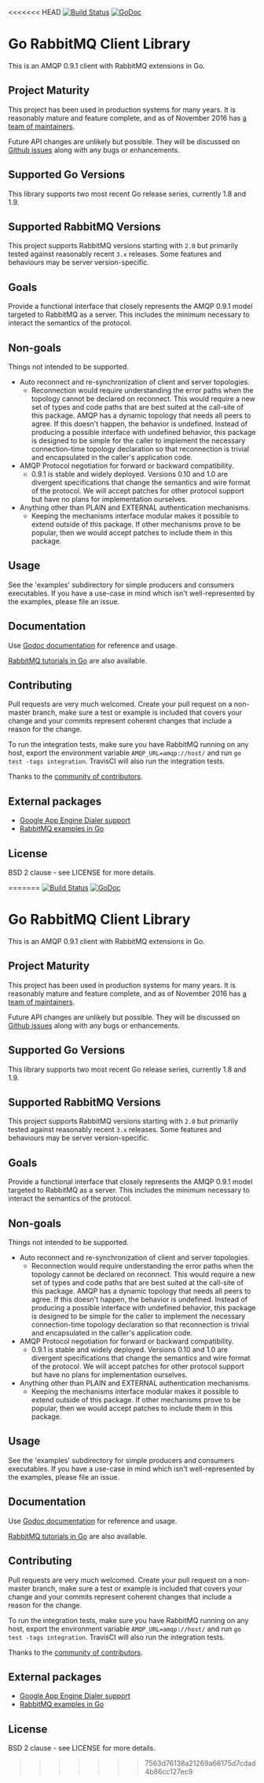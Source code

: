 <<<<<<< HEAD
[![Build Status](https://api.travis-ci.org/streadway/amqp.svg)](http://travis-ci.org/streadway/amqp) [![GoDoc](https://godoc.org/github.com/streadway/amqp?status.svg)](http://godoc.org/github.com/streadway/amqp)

# Go RabbitMQ Client Library

This is an AMQP 0.9.1 client with RabbitMQ extensions in Go.

## Project Maturity

This project has been used in production systems for many years. It is reasonably mature
and feature complete, and as of November 2016 has [a team of maintainers](https://github.com/streadway/amqp/issues/215).

Future API changes are unlikely but possible. They will be discussed on [Github
issues](https://github.com/streadway/amqp/issues) along with any bugs or
enhancements.

## Supported Go Versions

This library supports two most recent Go release series, currently 1.8 and 1.9.


## Supported RabbitMQ Versions

This project supports RabbitMQ versions starting with `2.0` but primarily tested
against reasonably recent `3.x` releases. Some features and behaviours may be
server version-specific.

## Goals

Provide a functional interface that closely represents the AMQP 0.9.1 model
targeted to RabbitMQ as a server.  This includes the minimum necessary to
interact the semantics of the protocol.

## Non-goals

Things not intended to be supported.

  * Auto reconnect and re-synchronization of client and server topologies.
    * Reconnection would require understanding the error paths when the
      topology cannot be declared on reconnect.  This would require a new set
      of types and code paths that are best suited at the call-site of this
      package.  AMQP has a dynamic topology that needs all peers to agree. If
      this doesn't happen, the behavior is undefined.  Instead of producing a
      possible interface with undefined behavior, this package is designed to
      be simple for the caller to implement the necessary connection-time
      topology declaration so that reconnection is trivial and encapsulated in
      the caller's application code.
  * AMQP Protocol negotiation for forward or backward compatibility.
    * 0.9.1 is stable and widely deployed.  Versions 0.10 and 1.0 are divergent
      specifications that change the semantics and wire format of the protocol.
      We will accept patches for other protocol support but have no plans for
      implementation ourselves.
  * Anything other than PLAIN and EXTERNAL authentication mechanisms.
    * Keeping the mechanisms interface modular makes it possible to extend
      outside of this package.  If other mechanisms prove to be popular, then
      we would accept patches to include them in this package.

## Usage

See the 'examples' subdirectory for simple producers and consumers executables.
If you have a use-case in mind which isn't well-represented by the examples,
please file an issue.

## Documentation

Use [Godoc documentation](http://godoc.org/github.com/streadway/amqp) for
reference and usage.

[RabbitMQ tutorials in
Go](https://github.com/rabbitmq/rabbitmq-tutorials/tree/master/go) are also
available.

## Contributing

Pull requests are very much welcomed.  Create your pull request on a non-master
branch, make sure a test or example is included that covers your change and
your commits represent coherent changes that include a reason for the change.

To run the integration tests, make sure you have RabbitMQ running on any host,
export the environment variable `AMQP_URL=amqp://host/` and run `go test -tags
integration`.  TravisCI will also run the integration tests.

Thanks to the [community of contributors](https://github.com/streadway/amqp/graphs/contributors).

## External packages

  * [Google App Engine Dialer support](https://github.com/soundtrackyourbrand/gaeamqp)
  * [RabbitMQ examples in Go](https://github.com/rabbitmq/rabbitmq-tutorials/tree/master/go)

## License

BSD 2 clause - see LICENSE for more details.


=======
[![Build Status](https://api.travis-ci.org/streadway/amqp.svg)](http://travis-ci.org/streadway/amqp) [![GoDoc](https://godoc.org/github.com/streadway/amqp?status.svg)](http://godoc.org/github.com/streadway/amqp)

# Go RabbitMQ Client Library

This is an AMQP 0.9.1 client with RabbitMQ extensions in Go.

## Project Maturity

This project has been used in production systems for many years. It is reasonably mature
and feature complete, and as of November 2016 has [a team of maintainers](https://github.com/streadway/amqp/issues/215).

Future API changes are unlikely but possible. They will be discussed on [Github
issues](https://github.com/streadway/amqp/issues) along with any bugs or
enhancements.

## Supported Go Versions

This library supports two most recent Go release series, currently 1.8 and 1.9.


## Supported RabbitMQ Versions

This project supports RabbitMQ versions starting with `2.0` but primarily tested
against reasonably recent `3.x` releases. Some features and behaviours may be
server version-specific.

## Goals

Provide a functional interface that closely represents the AMQP 0.9.1 model
targeted to RabbitMQ as a server.  This includes the minimum necessary to
interact the semantics of the protocol.

## Non-goals

Things not intended to be supported.

  * Auto reconnect and re-synchronization of client and server topologies.
    * Reconnection would require understanding the error paths when the
      topology cannot be declared on reconnect.  This would require a new set
      of types and code paths that are best suited at the call-site of this
      package.  AMQP has a dynamic topology that needs all peers to agree. If
      this doesn't happen, the behavior is undefined.  Instead of producing a
      possible interface with undefined behavior, this package is designed to
      be simple for the caller to implement the necessary connection-time
      topology declaration so that reconnection is trivial and encapsulated in
      the caller's application code.
  * AMQP Protocol negotiation for forward or backward compatibility.
    * 0.9.1 is stable and widely deployed.  Versions 0.10 and 1.0 are divergent
      specifications that change the semantics and wire format of the protocol.
      We will accept patches for other protocol support but have no plans for
      implementation ourselves.
  * Anything other than PLAIN and EXTERNAL authentication mechanisms.
    * Keeping the mechanisms interface modular makes it possible to extend
      outside of this package.  If other mechanisms prove to be popular, then
      we would accept patches to include them in this package.

## Usage

See the 'examples' subdirectory for simple producers and consumers executables.
If you have a use-case in mind which isn't well-represented by the examples,
please file an issue.

## Documentation

Use [Godoc documentation](http://godoc.org/github.com/streadway/amqp) for
reference and usage.

[RabbitMQ tutorials in
Go](https://github.com/rabbitmq/rabbitmq-tutorials/tree/master/go) are also
available.

## Contributing

Pull requests are very much welcomed.  Create your pull request on a non-master
branch, make sure a test or example is included that covers your change and
your commits represent coherent changes that include a reason for the change.

To run the integration tests, make sure you have RabbitMQ running on any host,
export the environment variable `AMQP_URL=amqp://host/` and run `go test -tags
integration`.  TravisCI will also run the integration tests.

Thanks to the [community of contributors](https://github.com/streadway/amqp/graphs/contributors).

## External packages

  * [Google App Engine Dialer support](https://github.com/soundtrackyourbrand/gaeamqp)
  * [RabbitMQ examples in Go](https://github.com/rabbitmq/rabbitmq-tutorials/tree/master/go)

## License

BSD 2 clause - see LICENSE for more details.


>>>>>>> 7563d76138a21269a66175d7cdad4b86cc127ec9

